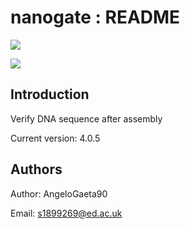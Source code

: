 # nanogate : README

![](https://github.com/stracquadaniolab/project-nanogate/workflows/Lint%20project/badge.svg)

![](https://github.com/stracquadaniolab/project-nanogate/workflows/Release%20project/badge.svg)

## Introduction

Verify DNA sequence after assembly

Current version: 4.0.5

## Authors

Author: AngeloGaeta90

Email: s1899269@ed.ac.uk
